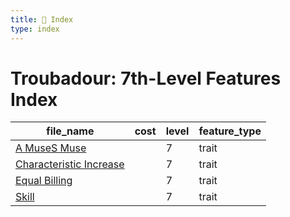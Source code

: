 ```yaml
---
title: 📑 Index
type: index
---
```


# Troubadour: 7th-Level Features Index

| file_name                                               | cost | level | feature_type |
| ------------------------------------------------------- | ---- | ----- | ------------ |
| [A MuseS Muse](../A%20MuseS%20Muse)                     |      | 7     | trait        |
| [Characteristic Increase](../Characteristic%20Increase) |      | 7     | trait        |
| [Equal Billing](../Equal%20Billing)                     |      | 7     | trait        |
| [Skill](../Skill)                                       |      | 7     | trait        |
